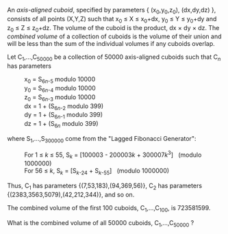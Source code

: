 <p>An <span style="font-style:italic;">axis-aligned cuboid</span>, specified by parameters { (x<sub>0</sub>,y<sub>0</sub>,z<sub>0</sub>), (dx,dy,dz) }, consists of all points (X,Y,Z) such that x<sub>0</sub> ≤ X ≤ x<sub>0</sub>+dx, y<sub>0</sub> ≤ Y ≤ y<sub>0</sub>+dy and z<sub>0</sub> ≤ Z ≤ z<sub>0</sub>+dz.  The volume of the cuboid is the product, dx × dy × dz.  The <span style="font-style:italic;">combined volume</span> of a collection of cuboids is the volume of their union and will be less than the sum of the individual volumes if any cuboids overlap.</p>

<p>Let C<sub>1</sub>,...,C<sub>50000</sub> be a collection of 50000 axis-aligned cuboids such that C<sub><var>n</var></sub> has parameters</p>

<p style="margin-left:40px;">x<sub>0</sub> = S<sub>6<var>n</var>-5</sub> modulo 10000<br />y<sub>0</sub> = S<sub>6<var>n</var>-4</sub> modulo 10000<br />z<sub>0</sub> = S<sub>6<var>n</var>-3</sub> modulo 10000<br />dx = 1 + (S<sub>6<var>n</var>-2</sub> modulo 399)<br />dy = 1 + (S<sub>6<var>n</var>-1</sub> modulo 399)<br />dz = 1 + (S<sub>6<var>n</var></sub> modulo 399)</p>

<p>where S<sub>1</sub>,...,S<sub>300000</sub> come from the "Lagged Fibonacci Generator":</p>

<p style="margin-left:40px;">For 1 ≤ <var>k</var> ≤ 55, S<sub><var>k</var></sub> = [100003 - 200003<var>k</var> + 300007<var>k</var><sup>3</sup>]   (modulo 1000000)<br />For 56 ≤ <var>k</var>, S<sub><var>k</var></sub> = [S<sub><var>k</var>-24</sub> + S<sub><var>k</var>-55</sub>]   (modulo 1000000)</p>

<p>Thus, C<sub>1</sub> has parameters {(7,53,183),(94,369,56)}, C<sub>2</sub> has parameters {(2383,3563,5079),(42,212,344)}, and so on.</p>

<p>The combined volume of the first 100 cuboids, C<sub>1</sub>,...,C<sub>100</sub>, is 723581599.</p>

<p>What is the combined volume of all 50000 cuboids, C<sub>1</sub>,...,C<sub>50000</sub> ?</p>
